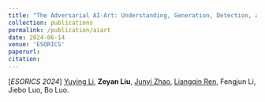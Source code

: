 ```yaml
---
title: "The Adversarial AI-Art: Understanding, Generation, Detection, and Benchmarking"
collection: publications
permalink: /publication/aiart
date: 2024-06-14
venue: 'ESORICS'
paperurl:
citation:
---
```

[*ESORICS 2024*] <ins>Yuying Li</ins>, **Zeyan Liu**, <ins>Junyi Zhao</ins>, <ins>Liangqin Ren</ins>, Fengjun Li, Jiebo Luo, Bo Luo.
